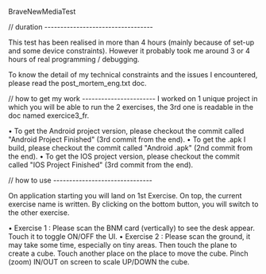 BraveNewMediaTest

// duration ----------------------------------

This test has been realised in more than 4 hours (mainly because of set-up and some device constraints).
However it probably took me around 3 or 4 hours of real programming / debugging.

To know the detail of my technical constraints and the issues I encountered, please read the post_mortem_eng.txt doc.

// how to get my work -----------------------
I worked on 1 unique project in which you will be able to run the 2 exercises, the 3rd one is readable in the doc named exercice3_fr.

• To get the Android project version, please checkout the commit called "Android Project Finished" (3rd commit from the end).
• To get the .apk I build, please checkout the commit called "Android .apk" (2nd commit from the end).
• To get the IOS project version, please checkout the commit called "IOS Project Finished" (3rd commit from the end).

// how to use -------------------------------

On application starting you will land on 1st Exercise.
On top, the current exercise name is written.
By clicking on the bottom button, you will switch to the other exercise.

• Exercise 1 : Please scan the BNM card (vertically) to see the desk appear. Touch it to toggle ON/OFF the UI.
• Exercise 2 : Please scan the ground, it may take some time, especially on tiny areas. 
               Then touch the plane to create a cube. Touch another place on the place to move the cube.
               Pinch (zoom) IN/OUT on screen to scale UP/DOWN the cube.
